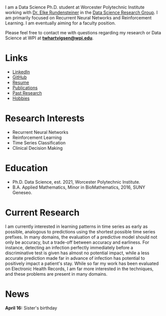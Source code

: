 I am a Data Science Ph.D. student at Worcester Polytechnic Institute working with [Dr. Elke Rundensteiner](https://www.wpi.edu/people/faculty/rundenst) in the [Data Science Research Group](http://davis.wpi.edu:8180/DSRG/). I am primarily focused on Recurrent Neural Networks and Reinforcement Learning. I am eventually aiming for a faculty position.

Please feel free to contact me with questions regarding my research or Data Science at WPI at **twhartvigsen@wpi.edu**.

# Links
- [LinkedIn](http://linkedin.com/in/thartvigsen)
- [GitHub](https://github.com/Thartvigsen)
- [Resume](/documents/Hartvigsen_resume.pdf)
- [Publications](/pages/publications.md)
- [Past Research](/pages/past_research.md)
- [Hobbies](/pages/hobbies.md)

# Research Interests

* Recurrent Neural Networks
* Reinforcement Learning
* Time Series Classification
* Clinical Decision Making

# Education

- Ph.D. Data Science, est. 2021, Worcester Polytechnic Institute.
- B.A. Applied Mathematics, Minor in BioMathematics, 2016, SUNY Geneseo.

# Current Research

I am currently interested in learning patterns in time series as early as possible, analogous to  predictions using the shortest possible time series prefixes. In many domains, the evaluation of a predictive model should not only be accuracy, but a trade-off between accuracy and earliness. For instance, detecting an infection perfectly immediately before a discriminative test is given has almost no potential impact, while a less accurate prediction made far in advance of infection has potential to positively impact a patient's stay. While so far my work has been evaluated on Electronic Health Records, I am far more interested in the techniques, and these problems are present in many domains. 

# News

**April 16:** Sister's birthday

